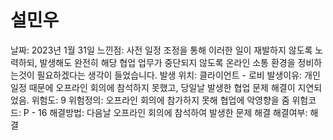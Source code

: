 # 설민우

날짜: 2023년 1월 31일
느낀점: 사전 일정 조정을 통해 이러한 일이 재발하지 않도록 노력하되,  발생해도 완전히 해당 협업 업무가 중단되지 않도록 온라인 소통 환경을 정비하는것이 필요하겠다는 생각이 들었습니다.
발생 위치: 클라이언트 - 로비
발생이유: 개인 일정 때문에 오프라인 회의에 참석하지 못했고, 당일날 발생한 협업 문제 해결이 지연되었음.
위험도: 9
위험정의: 오프라인 회의에 참가하지 못해 협업에 악영향을 줌
위험코드: P - 16
해결방법: 다음날 오프라인 회의에 참석하여 발생한 문제 해결
해결여부: 해결